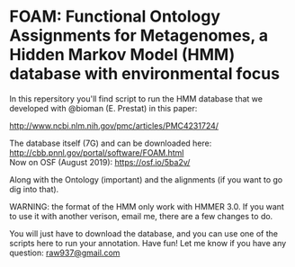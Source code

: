# FOAM: Functional Ontology Assignments for Metagenomes, a Hidden Markov Model (HMM) database with environmental focus

In this repersitory you'll find script to run the HMM database that we developed with @bioman (E. Prestat) in this paper: 

http://www.ncbi.nlm.nih.gov/pmc/articles/PMC4231724/

The database itself (7G) and can be downloaded here: http://cbb.pnnl.gov/portal/software/FOAM.html  <br /> 
Now on OSF (August 2019): https://osf.io/5ba2v/

Along with the Ontology (important) and the alignments (if you want to go dig into that). 

WARNING: the format of the HMM only work with HMMER 3.0. If you want to use it with another verison, email me, there are a few changes to do. 
 
You will just have to download the database, and you can use one of the scripts here to run your annotation. Have fun! Let me know if you have any question: raw937@gmail.com

